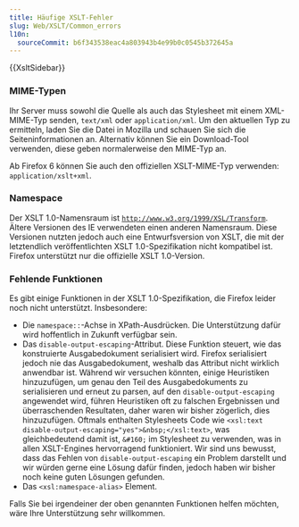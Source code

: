 ```yaml
---
title: Häufige XSLT-Fehler
slug: Web/XSLT/Common_errors
l10n:
  sourceCommit: b6f343538eac4a803943b4e99b0c0545b372645a
---
```


{{XsltSidebar}}

### MIME-Typen

Ihr Server muss sowohl die Quelle als auch das Stylesheet mit einem XML-MIME-Typ senden, `text/xml` oder `application/xml`. Um den aktuellen Typ zu ermitteln, laden Sie die Datei in Mozilla und schauen Sie sich die Seiteninformationen an. Alternativ können Sie ein Download-Tool verwenden, diese geben normalerweise den MIME-Typ an.

Ab Firefox 6 können Sie auch den offiziellen XSLT-MIME-Typ verwenden: `application/xslt+xml`.

### Namespace

Der XSLT 1.0-Namensraum ist [`http://www.w3.org/1999/XSL/Transform`](https://www.w3.org/1999/XSL/Transform). Ältere Versionen des IE verwendeten einen anderen Namensraum. Diese Versionen nutzten jedoch auch eine Entwurfsversion von XSLT, die mit der letztendlich veröffentlichten XSLT 1.0-Spezifikation nicht kompatibel ist. Firefox unterstützt nur die offizielle XSLT 1.0-Version.

### Fehlende Funktionen

Es gibt einige Funktionen in der XSLT 1.0-Spezifikation, die Firefox leider noch nicht unterstützt. Insbesondere:

- Die `namespace::`-Achse in XPath-Ausdrücken. Die Unterstützung dafür wird hoffentlich in Zukunft verfügbar sein.
- Das `disable-output-escaping`-Attribut. Diese Funktion steuert, wie das konstruierte Ausgabedokument serialisiert wird. Firefox serialisiert jedoch nie das Ausgabedokument, weshalb das Attribut nicht wirklich anwendbar ist. Während wir versuchen könnten, einige Heuristiken hinzuzufügen, um genau den Teil des Ausgabedokuments zu serialisieren und erneut zu parsen, auf den `disable-output-escaping` angewendet wird, führen Heuristiken oft zu falschen Ergebnissen und überraschenden Resultaten, daher waren wir bisher zögerlich, dies hinzuzufügen. Oftmals enthalten Stylesheets Code wie `<xsl:text disable-output-escaping="yes">&nbsp;</xsl:text>`, was gleichbedeutend damit ist, `&#160;` im Stylesheet zu verwenden, was in allen XSLT-Engines hervorragend funktioniert. Wir sind uns bewusst, dass das Fehlen von `disable-output-escaping` ein Problem darstellt und wir würden gerne eine Lösung dafür finden, jedoch haben wir bisher noch keine guten Lösungen gefunden.
- Das `<xsl:namespace-alias>` Element.

Falls Sie bei irgendeiner der oben genannten Funktionen helfen möchten, wäre Ihre Unterstützung sehr willkommen.
